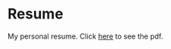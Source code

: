 # Resume
My personal resume. Click [here](https://github.com/gmgigi96/CV/blob/gh-pages/cv.pdf) to see the pdf.
